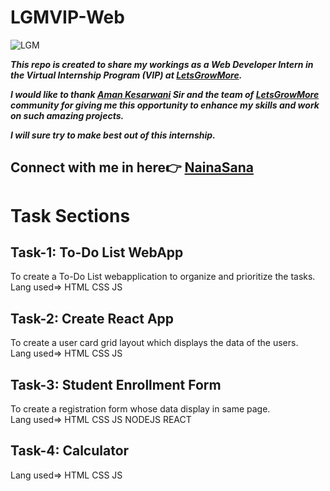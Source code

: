 # LGMVIP-Web

![LGM](https://user-images.githubusercontent.com/104092313/218981634-51be5bb7-5d19-4c1c-85d9-7575eb5ae600.jpeg)

***This repo is created to share my workings as a Web Developer Intern in the Virtual Internship Program (VIP) at [LetsGrowMore](letsgrowmore.io).***

***I would like to thank [Aman Kesarwani](AmanKesarwani.io) Sir and the team of [LetsGrowMore](letsgrowmore.io) community for giving me this opportunity to enhance my skills and work on such amazing projects.***

***I will sure try to make best out of this internship.***

## Connect with me in here👉 [NainaSana](https://www.linkedin.com/in/nainasana-shaik/)


# Task Sections

## Task-1: To-Do List WebApp
To create a To-Do List webapplication to organize and prioritize the tasks.  
Lang used=> HTML CSS JS

## Task-2: Create React App
To create a user card grid layout which displays the data of the users.  
Lang used=> HTML CSS JS

## Task-3: Student Enrollment Form
To create a registration form whose data display in same page.  
Lang used=> HTML CSS JS NODEJS REACT

## Task-4: Calculator
Lang used=> HTML CSS JS 


